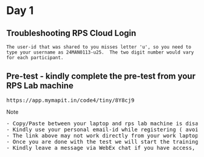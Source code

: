 # Day 1

## Troubleshooting RPS Cloud Login
```
The user-id that was shared to you misses letter 'u', so you need to type your username as 24MAN0113-u25.  The two digit number would vary for each participant.
```

## Pre-test - kindly complete the pre-test from your RPS Lab machine
<pre>
https://app.mymapit.in/code4/tiny/8Y8cj9
</pre>

Note
<pre>
- Copy/Paste between your laptop and rps lab machine is disabled as per your bank policy
- Kindly use your personal email-id while registering ( avoid using BOFA id )
- The link above may not work directly from your work laptop web browser
- Once you are done with the test we will start the training 
- Kindly leave a message via WebEx chat if you have access, otherwise you may tell me
</pre>

